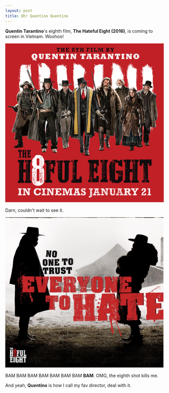 ```yaml
---
layout: post
title: Oh! Quentino Quentino
---
```



__Quentin Tarantino__'s eighth film, __The Hateful Eight (2016)__, is coming to screen in Vietnam. Woohoo!

![The Hateful Eight (2016)](/public/uploads/images/2016-01-08-the-hateful-eight-poster.jpg "The Hateful Eight (2016)")

Darn, couldn't wait to see it.

![No one to trust, everyone to hate](/public/uploads/images/2016-01-08-the-hateful-eight-scene.png "No one to trust, everyone to hate")

BAM BAM BAM BAM BAM BAM BAM __BAM__. OMG, the eighth shot kills me.

And yeah, __Quentino__ is how I call my fav director, deal with it.